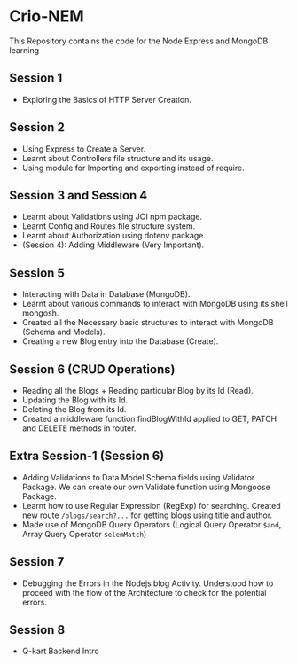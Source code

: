 # Crio-NEM
This Repository contains the code for the Node Express and MongoDB learning

## Session 1
- Exploring the Basics of HTTP Server Creation. 

## Session 2
- Using Express to Create a Server.
- Learnt about Controllers file structure and its usage.
- Using module for Importing and exporting instead of require.

## Session 3 and Session 4
- Learnt about Validations using JOI npm package.
- Learnt Config and Routes file structure system.
- Learnt about Authorization using dotenv package.
- (Session 4): Adding Middleware (Very Important).

## Session 5
- Interacting with Data in Database (MongoDB).
- Learnt about various commands to interact with MongoDB using its shell mongosh.
- Created all the Necessary basic structures to interact with MongoDB (Schema and Models).
- Creating a new Blog entry into the Database (Create).

## Session 6 (CRUD Operations)
- Reading all the Blogs + Reading particular Blog by its Id (Read).
- Updating the Blog with its Id.
- Deleting the Blog from its Id.
- Created a middleware function findBlogWithId applied to GET, PATCH and DELETE methods in router.

## Extra Session-1 (Session 6)
- Adding Validations to Data Model Schema fields using Validator Package. We can create our own Validate function using Mongoose Package.
- Learnt how to use Regular Expression (RegExp) for searching. Created new route `/blogs/search?...` for getting blogs using title and author.
- Made use of MongoDB Query Operators (Logical Query Operator `$and`, Array Query Operator `$elemMatch`)

## Session 7 
- Debugging the Errors in the Nodejs blog Activity. Understood how to proceed with the flow of the Architecture to check for the potential errors.

## Session 8
- Q-kart Backend Intro